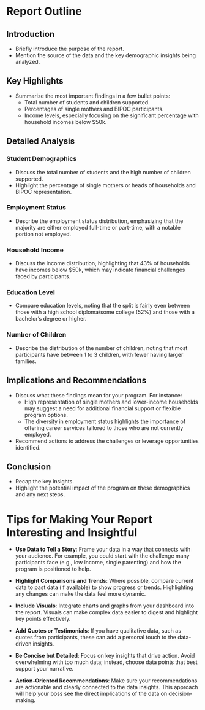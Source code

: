 # Report Outline

## Introduction
- Briefly introduce the purpose of the report.
- Mention the source of the data and the key demographic insights being analyzed.

## Key Highlights
- Summarize the most important findings in a few bullet points:
  - Total number of students and children supported.
  - Percentages of single mothers and BIPOC participants.
  - Income levels, especially focusing on the significant percentage with household incomes below $50k.

## Detailed Analysis

### Student Demographics
- Discuss the total number of students and the high number of children supported.
- Highlight the percentage of single mothers or heads of households and BIPOC representation.

### Employment Status
- Describe the employment status distribution, emphasizing that the majority are either employed full-time or part-time, with a notable portion not employed.

### Household Income
- Discuss the income distribution, highlighting that 43% of households have incomes below $50k, which may indicate financial challenges faced by participants.

### Education Level
- Compare education levels, noting that the split is fairly even between those with a high school diploma/some college (52%) and those with a bachelor’s degree or higher.

### Number of Children
- Describe the distribution of the number of children, noting that most participants have between 1 to 3 children, with fewer having larger families.

## Implications and Recommendations
- Discuss what these findings mean for your program. For instance:
  - High representation of single mothers and lower-income households may suggest a need for additional financial support or flexible program options.
  - The diversity in employment status highlights the importance of offering career services tailored to those who are not currently employed.
- Recommend actions to address the challenges or leverage opportunities identified.

## Conclusion
- Recap the key insights.
- Highlight the potential impact of the program on these demographics and any next steps.

# Tips for Making Your Report Interesting and Insightful

- **Use Data to Tell a Story**: Frame your data in a way that connects with your audience. For example, you could start with the challenge many participants face (e.g., low income, single parenting) and how the program is positioned to help.
  
- **Highlight Comparisons and Trends**: Where possible, compare current data to past data (if available) to show progress or trends. Highlighting any changes can make the data feel more dynamic.

- **Include Visuals**: Integrate charts and graphs from your dashboard into the report. Visuals can make complex data easier to digest and highlight key points effectively.

- **Add Quotes or Testimonials**: If you have qualitative data, such as quotes from participants, these can add a personal touch to the data-driven insights.

- **Be Concise but Detailed**: Focus on key insights that drive action. Avoid overwhelming with too much data; instead, choose data points that best support your narrative.

- **Action-Oriented Recommendations**: Make sure your recommendations are actionable and clearly connected to the data insights. This approach will help your boss see the direct implications of the data on decision-making.
